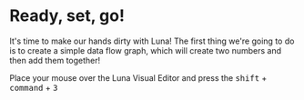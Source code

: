 # Ready, set, go!

It's time to make our hands dirty with Luna! The first thing we're going to do is to create a simple data flow graph, which will create two numbers and then add them together!

Place your mouse over the Luna Visual Editor and press the <kbd>shift</kbd> + <kbd>command</kbd> + <kbd>3</kbd>